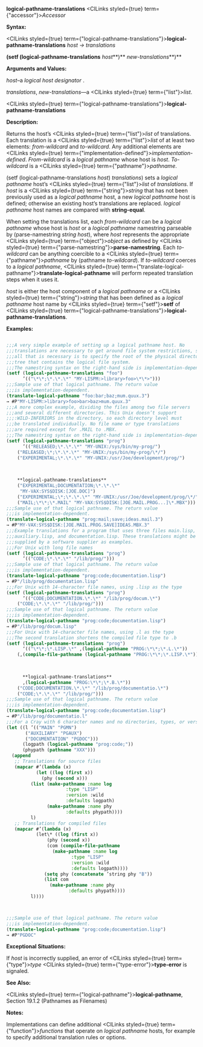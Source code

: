 **logical-pathname-translations** <ClLinks styled={true} term={"accessor"}><i>Accessor</i></ClLinks> 



**Syntax:** 



<ClLinks styled={true} term={"logical-pathname-translations"}><b>logical-pathname-translations</b></ClLinks> *host → translations* 



<!-- **(setf (logical-pathname-translations** *host<ClLinks styled={true} term={"t"}><b>*)</b></ClLinks> *new-translations***)**  -->
**(setf (logical-pathname-translations** *host***)** *new-translations***)** 



**Arguments and Values:** 



*host*–a *logical host designator* . 



*translations*, *new-translations*—a <ClLinks styled={true} term={"list"}><i>list</i></ClLinks>. 







 



 



<ClLinks styled={true} term={"logical-pathname-translations"}><b>logical-pathname-translations</b></ClLinks> 



**Description:** 



Returns the host’s <ClLinks styled={true} term={"list"}><i>list</i></ClLinks> of translations. Each translation is a <ClLinks styled={true} term={"list"}><i>list</i></ClLinks> of at least two elements: *from-wildcard* and *to-wildcard*. Any additional elements are <ClLinks styled={true} term={"implementation-defined"}><i>implementation-defined</i></ClLinks>. *From-wildcard* is a *logical pathname* whose host is *host*. *To-wildcard* is a <ClLinks styled={true} term={"pathname"}><i>pathname</i></ClLinks>. 



(setf (logical-pathname-translations *host*) *translations*) sets a *logical pathname* host’s <ClLinks styled={true} term={"list"}><i>list</i></ClLinks> of *translations*. If *host* is a <ClLinks styled={true} term={"string"}><i>string</i></ClLinks> that has not been previously used as a *logical pathname* host, a new *logical pathname* host is defined; otherwise an existing host’s translations are replaced. *logical pathname* host names are compared with **string-equal**. 



When setting the translations list, each *from-wildcard* can be a *logical pathname* whose host is *host* or a *logical pathname* namestring parseable by (parse-namestring *string host*), where *host* represents the appropriate <ClLinks styled={true} term={"object"}><i>object</i></ClLinks> as defined by <ClLinks styled={true} term={"parse-namestring"}><b>parse-namestring</b></ClLinks>. Each *to-wildcard* can be anything coercible to a <ClLinks styled={true} term={"pathname"}><i>pathname</i></ClLinks> by (pathname *to-wildcard*). If *to-wildcard* coerces to a *logical pathname*, <ClLinks styled={true} term={"translate-logical-pathname"}><b>translate-logical-pathname</b></ClLinks> will perform repeated translation steps when it uses it. 



*host* is either the host component of a *logical pathname* or a <ClLinks styled={true} term={"string"}><i>string</i></ClLinks> that has been defined as a *logical pathname* host name by <ClLinks styled={true} term={"setf"}><b>setf</b></ClLinks> of <ClLinks styled={true} term={"logical-pathname-translations"}><b>logical-pathname-translations</b></ClLinks>. 



**Examples:**
```lisp

;;;A very simple example of setting up a logical pathname host. No 
;;;translations are necessary to get around file system restrictions, so 
;;;all that is necessary is to specify the root of the physical directory 
;;;tree that contains the logical file system. 
;;;The namestring syntax on the right-hand side is implementation-dependent. 
(setf (logical-pathname-translations "foo") 
      ’(("\*\*;\*.\*.\*" "MY-LISPM:>library>foo>\*\*>"))) 
;;;Sample use of that logical pathname. The return value 
;;;is implementation-dependent. 
(translate-logical-pathname "foo:bar;baz;mum.quux.3") 
→ #P"MY-LISPM:>library>foo>bar>baz>mum.quux.3" 
;;;A more complex example, dividing the files among two file servers 
;;;and several different directories. This Unix doesn’t support 
;;;:WILD-INFERIORS in the directory, so each directory level must 
;;;be translated individually. No file name or type translations 
;;;are required except for .MAIL to .MBX. 
;;;The namestring syntax on the right-hand side is implementation-dependent. 
(setf (logical-pathname-translations "prog") 
      ’(("RELEASED;\*.\*.\*" "MY-UNIX:/sys/bin/my-prog/") 
	("RELEASED;\*;\*.\*.\*" "MY-UNIX:/sys/bin/my-prog/\*/") 
	("EXPERIMENTAL;\*.\*.\*" "MY-UNIX:/usr/Joe/development/prog/") 

	
	
	**logical-pathname-translations** 
	("EXPERIMENTAL;DOCUMENTATION;\*.\*.\*" 
	 "MY-VAX:SYS$DISK:[JOE.DOC]") 
	("EXPERIMENTAL;\*;\*.\*.\*" "MY-UNIX:/usr/Joe/development/prog/\*/") 
	("MAIL;\*\*;\*.MAIL" "MY-VAX:SYS$DISK:[JOE.MAIL.PROG...]\*.MBX"))) 
;;;Sample use of that logical pathname. The return value 
;;;is implementation-dependent. 
(translate-logical-pathname "prog:mail;save;ideas.mail.3") 
→ #P"MY-VAX:SYS$DISK:[JOE.MAIL.PROG.SAVE]IDEAS.MBX.3" 
;;;Example translations for a program that uses three files main.lisp, 
;;;auxiliary.lisp, and documentation.lisp. These translations might be 
;;;supplied by a software supplier as examples. 
;;;For Unix with long file names 
(setf (logical-pathname-translations "prog") 
      ’(("CODE;\*.\*.\*" "/lib/prog/"))) 
;;;Sample use of that logical pathname. The return value 
;;;is implementation-dependent. 
(translate-logical-pathname "prog:code;documentation.lisp") 
→ #P"/lib/prog/documentation.lisp" 
;;;For Unix with 14-character file names, using .lisp as the type 
(setf (logical-pathname-translations "prog") 
      ’(("CODE;DOCUMENTATION.\*.\*" "/lib/prog/docum.\*") 
	("CODE;\*.\*.\*" "/lib/prog/"))) 
;;;Sample use of that logical pathname. The return value 
;;;is implementation-dependent. 
(translate-logical-pathname "prog:code;documentation.lisp") 
→ #P"/lib/prog/docum.lisp" 
;;;For Unix with 14-character file names, using .l as the type 
;;;The second translation shortens the compiled file type to .b 
(setf (logical-pathname-translations "prog") 
      ‘(("\*\*;\*.LISP.\*" ,(logical-pathname "PROG:\*\*;\*.L.\*")) 
	(,(compile-file-pathname (logical-pathname "PROG:\*\*;\*.LISP.\*")) 

	  
	  
	  **logical-pathname-translations** 
	  ,(logical-pathname "PROG:\*\*;\*.B.\*")) 
	("CODE;DOCUMENTATION.\*.\*" "/lib/prog/documentatio.\*") 
	("CODE;\*.\*.\*" "/lib/prog/"))) 
;;;Sample use of that logical pathname. The return value 
;;;is implementation-dependent. 
(translate-logical-pathname "prog:code;documentation.lisp") 
→ #P"/lib/prog/documentatio.l" 
;;;For a Cray with 6 character names and no directories, types, or versions. (setf (logical-pathname-translations "prog") 
(let ((l ’(("MAIN" "PGMN") 
	   ("AUXILIARY" "PGAUX") 
	   ("DOCUMENTATION" "PGDOC"))) 
      (logpath (logical-pathname "prog:code;")) 
      (phypath (pathname "XXX"))) 
  (append 
   ;; Translations for source files 
   (mapcar #’(lambda (x) 
	       (let ((log (first x)) 
		     (phy (second x))) 
		 (list (make-pathname :name log 
				      :type "LISP" 
				      :version :wild 
				      :defaults logpath) 
		       (make-pathname :name phy 
				      :defaults phypath)))) 
	     l) 
   ;; Translations for compiled files 
   (mapcar #’(lambda (x) 
	       (let\* ((log (first x)) 
		       (phy (second x)) 
		       (com (compile-file-pathname 
			     (make-pathname :name log 
					    :type "LISP" 
					    :version :wild 
					    :defaults logpath)))) 
		      (setq phy (concatenate ’string phy "B")) 
		      (list com 
			    (make-pathname :name phy 
					   :defaults phypath)))) 
	     l)))) 



;;;Sample use of that logical pathname. The return value 
;;;is implementation-dependent. 
(translate-logical-pathname "prog:code;documentation.lisp") 
→ #P"PGDOC" 

```
**Exceptional Situations:** 



If *host* is incorrectly supplied, an error of <ClLinks styled={true} term={"type"}><i>type</i></ClLinks> <ClLinks styled={true} term={"type-error"}><b>type-error</b></ClLinks> is signaled. 



**See Also:** 



<ClLinks styled={true} term={"logical-pathname"}><b>logical-pathname</b></ClLinks>, Section 19.1.2 (Pathnames as Filenames) 



**Notes:** 



Implementations can define additional <ClLinks styled={true} term={"function"}><i>functions</i></ClLinks> that operate on *logical pathname* hosts, for example to specify additional translation rules or options. 



